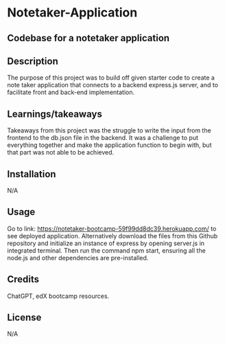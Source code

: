 # Notetaker-Application
## Codebase for a notetaker application

## Description
The purpose of this project was to build off given starter code to create a note taker application that connects to a backend express.js server, and to facilitate front and back-end implementation.

## Learnings/takeaways
Takeaways from this project was the struggle to write the input from the frontend to the db.json file in the backend. It was a challenge to put everything together and make the application function to begin with, but that part was not able to be achieved.
        
## Installation
N/A

## Usage 
Go to link: https://notetaker-bootcamp-59f99dd8dc39.herokuapp.com/ to see deployed application. Alternatively download the files from this Github repository and initialize an instance of express by opening server.js in integrated terminal. Then 
run the command npm start, ensuring all the node.js and other dependencies are pre-installed.


## Credits
ChatGPT, edX bootcamp resources.

## License
N/A
